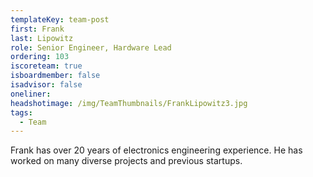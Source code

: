 ```yaml
---
templateKey: team-post
first: Frank
last: Lipowitz
role: Senior Engineer, Hardware Lead
ordering: 103
iscoreteam: true
isboardmember: false
isadvisor: false
oneliner: 
headshotimage: /img/TeamThumbnails/FrankLipowitz3.jpg
tags:
  - Team
---
```


Frank has over 20 years of electronics engineering experience. He has worked on many diverse projects and previous startups.